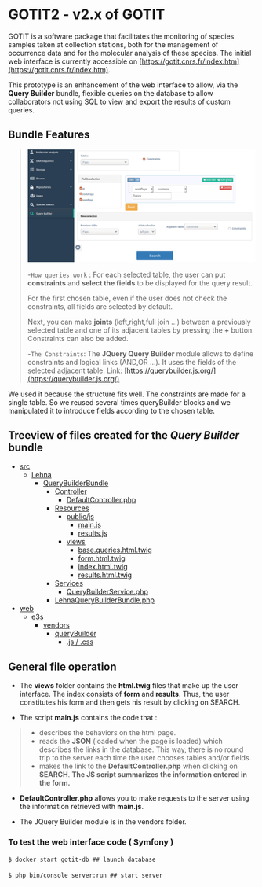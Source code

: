 # GOTIT2 - v2.x of GOTIT
GOTIT is a software package that facilitates the monitoring of species samples taken at collection stations, both for the management of occurrence data and for the molecular analysis of these species. The initial web interface is currently accessible on [https://gotit.cnrs.fr/index.htm](https://gotit.cnrs.fr/index.htm).

This prototype is an enhancement of the web interface to allow, via the **Query Builder** bundle, flexible queries on the database to allow collaborators not using SQL to view and export the results of custom queries.


## Bundle Features
>
>![picture](./Capture_interface.png)
>
>-`How queries work` : 
For each selected table, the user can put **constraints** and **select the fields** to be displayed for the query result. 
>
>For the first chosen table, even if the user does not check the constraints, all fields are selected by default. 
>
>Next, you can make **joints** (left,right,full join ...) between a previously selected table and one of its adjacent tables by pressing the **+** button. Constraints can also be added. 
>
>-`The Constraints`: 
The **JQuery Query Builder** module allows to define constraints and logical links (AND,OR ...). It uses the fields of the selected adjacent table. Link: [https://querybuilder.js.org/](https://querybuilder.js.org/)

We used it because the structure fits well. The constraints are made for a single table. So we reused several times queryBuilder blocks and we manipulated it to introduce fields according to the chosen table. 





## Treeview of files created for the *Query Builder* bundle


 * [src]()
    * [Lehna]()
      * [QueryBuilderBundle]()
        * [Controller]()
          * [DefaultController.php]()
        * [Resources]()
            * [public/js]()
              * [main.js]()
              * [results.js]()
            * [views]()
              * [base.queries.html.twig]()
              * [form.html.twig]()
              * [index.html.twig]()
              * [results.html.twig]()
        * [Services]()
          * [QueryBuilderService.php]()
        * [LehnaQueryBuilderBundle.php]()
  * [web]()
    * [e3s]()
      * [vendors]()
          * [queryBuilder]()
              * [.js / .css]()
         

 
 ## General file operation 
 
- The **views** folder contains the **html.twig** files that make up the user interface. The index consists of **form** and **results**. Thus, the user constitutes his form and then gets his result by clicking on SEARCH. 

- The script **main.js** contains the code that :
>- describes the behaviors on the html page. 
>- reads the **JSON** (loaded when the page is loaded) which describes the links in the database. This way, there is no round trip to the server each time the user chooses tables and/or fields. 
>- makes the link to the **DefaultController.php** when clicking on **SEARCH**. **The JS script summarizes the information entered in the form.**

- **DefaultController.php** allows you to make requests to the server using the information retrieved with **main.js**. 

- The JQuery Builder module is in the vendors folder.


### To test the web interface code ( Symfony )
 
```
$ docker start gotit-db ## launch database

$ php bin/console server:run ## start server


```
